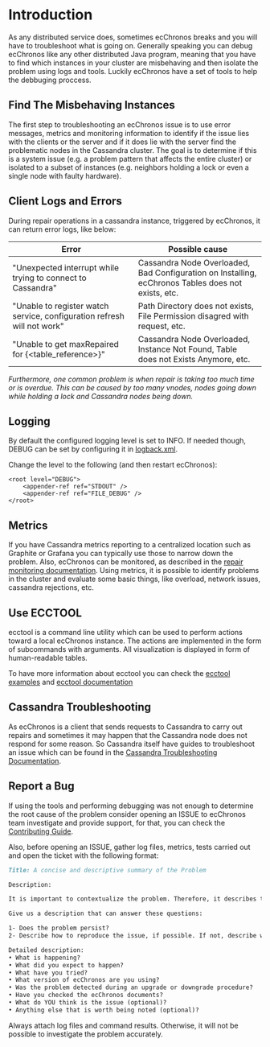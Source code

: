 
# Introduction

As any distributed service does, sometimes ecChronos breaks and you will have to troubleshoot what is going on. Generally speaking you can debug ecChronos like any other distributed Java program, meaning that you have to find which instances in your cluster are misbehaving and then isolate the problem using logs and tools. Luckily ecChronos have a set of tools to help the debbuging proccess.

## Find The Misbehaving Instances

The first step to troubleshooting an ecChronos issue is to use error messages, metrics and monitoring information to identify if the issue lies with the clients or the server and if it does lie with the server find the problematic nodes in the Cassandra cluster. The goal is to determine if this is a system issue (e.g. a problem pattern that affects the entire cluster) or isolated to a subset of instances (e.g. neighbors holding a lock or even a single node with faulty hardware).

## Client Logs and Errors

During repair operations in a cassandra instance, triggered by ecChronos, it can return error logs, like below:

|Error                                                                   | Possible cause                                                                                     |
|------------------------------------------------------------------------|----------------------------------------------------------------------------------------------------|
|"Unexpected interrupt while trying to connect to Cassandra"             | Cassandra Node Overloaded, Bad Configuration on Installing, ecChronos Tables does not exists, etc. |
|"Unable to register watch service, configuration refresh will not work" | Path Directory does not exists, File Permission disagred with request, etc.                        |
|"Unable to get maxRepaired for {<table_reference>}"                     | Cassandra Node Overloaded, Instance Not Found, Table does not Exists Anymore, etc.                 |

*Furthermore, one common problem is when repair is taking too much time or is overdue. This can be caused by too many vnodes, nodes going down while holding a lock and Cassandra nodes being down.*

## Logging

By default the configured logging level is set to INFO. If needed though, DEBUG can be set by configuring it in [logback.xml](../ecchronos-binary/src/resources/logback.xml).

Change the level to the following (and then restart ecChronos):

```
<root level="DEBUG">
    <appender-ref ref="STDOUT" />
    <appender-ref ref="FILE_DEBUG" />
</root>
```

## Metrics

If you have Cassandra metrics reporting to a centralized location such as Graphite or Grafana you can typically use those to narrow down the problem. Also, ecChronos can be monitored, as described in the [repair monitoring documentation](REPAIR_MONITORING.md). Using metrics, it is possible to identify problems in the cluster and evaluate some basic things, like overload, network issues, cassandra rejections, etc.

## Use ECCTOOL

ecctool is a command line utility which can be used to perform actions toward a local ecChronos instance. The actions are implemented in the form of subcommands with arguments. All visualization is displayed in form of human-readable tables.

To have more information about ecctool you can check the [ecctool examples](ECCTOOL_EXAMPLES.md) and [ecctool documentation](autogenerated/ECCTOOL.md)

## Cassandra Troubleshooting

As ecChronos is a client that sends requests to Cassandra to carry out repairs and sometimes it may happen that the Cassandra node does not respond for some reason. So Cassandra itself have guides to troubleshoot an issue which can be found in the [Cassandra Troubleshooting Documentation](https://cassandra.apache.org/doc/latest/cassandra/troubleshooting/index.html).

## Report a Bug

If using the tools and performing debugging was not enough to determine the root cause of the problem consider opening an ISSUE to ecChronos team investigate and provide support, for that, you can check the [Contributing Guide](CONTRIBUTING.md).

Also, before opening an ISSUE, gather log files, metrics, tests carried out and open the ticket with the following format:

```markdown
Title: A concise and descriptive summary of the Problem

Description:

It is important to contextualize the problem. Therefore, it describes the current system's behavior and its proposed correction. Additionally, it should describe ecChronos version and system configuration (Virtualized or Container) if the author has this information. This is to avoid asking the author basic questions that could have been avoided by providing more detailed information in the user story.

Give us a description that can answer these questions:

1- Does the problem persist?
2- Describe how to reproduce the issue, if possible. If not, describe why.

Detailed description:
• What is happening?
• What did you expect to happen?
• What have you tried?
• What version of ecChronos are you using?
• Was the problem detected during an upgrade or downgrade procedure?
• Have you checked the ecChronos documents?
• What do YOU think is the issue (optional)?
• Anything else that is worth being noted (optional)?
```

Always attach log files and command results. Otherwise, it will not be possible to investigate the problem accurately.
